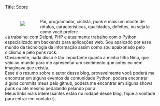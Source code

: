 Title: Sobre

<figure style="float:left;padding:10px">
<img src="https://avatars1.githubusercontent.com/u/5291018">
</figure>
<br />
Pai, programador, ciclista, punk e mais um monte de rótulos, caracteristicas, qualidades, defeitos, ou seja la como você preferir.<br />
Já trabalhei com Delphi, PHP e atualmente trabalho com o Python especializado em backends para aplicações web.
Sou apaixado por esse mundo da técnologia da informação assim como sou apaixonado pelo ciclismo e pelo punk rock.<br />
Obviamente, nada disso é tão importante quanto a minha filha Nina, que veio ao mundo para me apresentar um sentimento que antes eu nem imaginava que existia. <br />
Esse é o resumo sobre o autor desse blog, provavelmente você poderá me encontrar em alguns eventos da comunidade Python, poderá encontrar alguns commits meus pelo github, podera me encontrar em alguns shows punk ou até mesmo pedalando pelando por ai. <br />
Meus links mais interessantes estão no rodapé desse blog, fique a vontade para entrar em contato :).
